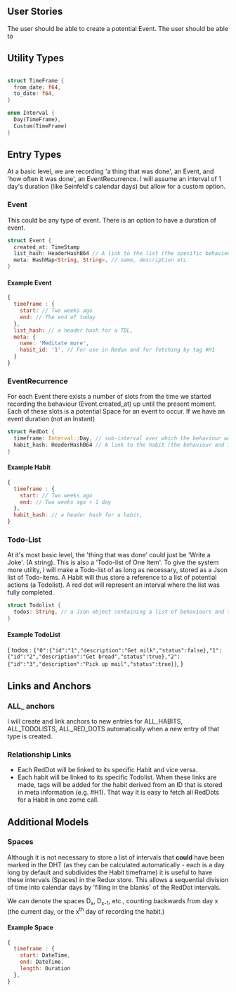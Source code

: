 ## User Stories
The user should be able to create a potential Event.
The user should be able to 

## Utility Types

```rust

struct TimeFrame {
  from_date: f64,
  to_date: f64,
}

enum Interval {
  Day(TimeFrame),
  Custom(TimeFrame)
}
```

## Entry Types

At a basic level, we are recording 'a thing that was done', an Event, and 'how often it was done', an EventRecurrence. I will assume an interval of 1 day's duration (like Seinfeld's calendar days) but allow for a custom option.

### Event

This could be any type of event. There is an option to have a duration of event.

```rust
struct Event {
  created_at: TimeStamp
  list_hash: HeaderHashB64 // A link to the list (the specific behaviours)
  meta: HashMap<String, String>, // name, description etc.
}
```

#### Example Event

```js
{
  timeframe : {
    start: // Two weeks ago
    end: // The end of today
  },
  list_hash: // a header hash for a TDL,
  meta: {
    name: 'Meditate more',
    habit_id: '1', // For use in Redux and for fetching by tag #H1
  }
}
```

### EventRecurrence

For each Event there exists a number of slots from the time we started recording the behaviour (Event.created_at) up until the present moment. Each of these slots is a potential Space for an event to occur. If we have an event duration (not an Instant)
```rust
struct RedDot {
  timeframe: Interval::Day, // sub-interval over which the behaviour was recorded (by default a day long). This be within the Habit timeframe
  habit_hash: HeaderHashB64 // A link to the habit (the behaviour and its meta)
}
```

#### Example Habit

```js
{
  timeframe : {
    start: // Two weeks ago
    end: // Two weeks ago + 1 day
  },
  habit_hash: // a header hash for a habit,
}
```

### Todo-List

At it's most basic level, the 'thing that was done' could just be 'Write a Joke'. (A string). This is also a 'Todo-list of One Item'. To give the system more utility, I will make a Todo-list of as long as necessary, stored as a Json list of Todo-items. A Habit will thus store a reference to a list of potential actions (a Todolist). A red dot will represent an interval where the list was fully completed.

```rust
struct Todolist {
  todos: String, // a Json object containing a list of behaviours and their descriptions/completion state
}
```

#### Example TodoList

{
todos : `{"0":{"id":"1","description":"Get milk","status":false},"1":{"id":"2","description":"Get bread","status":true},"2":{"id":"3","description":"Pick up mail","status":true}}`,
}

## Links and Anchors

### ALL\_ anchors

I will create and link anchors to new entries for ALL_HABITS, ALL_TODOLISTS, ALL_RED_DOTS automatically when a new entry of that type is created.

### Relationship Links

- Each RedDot will be linked to its specific Habit and vice versa.
- Each habit will be linked to its specific Todolist.
  When these links are made, tags will be added for the habit derived from an ID that is stored in meta information (e.g. #H1).
  That way it is easy to fetch all RedDots for a Habit in one zome call.

## Additional Models

### Spaces

Although it is not necessary to store a list of intervals that **could** have been marked in the DHT (as they can be calculated automatically - each is a day long by default and subdivides the Habit timeframe) it is useful to have these intervals (Spaces) in the Redux store. This allows a sequential division of time into calendar days by 'filling in the blanks' of the RedDot intervals.

We can denote the spaces D<sub>x</sub>, D<sub>x-1</sub>, etc., counting backwards from day x (the current day, or the x<sup>th</sup> day of recording the habit.)

#### Example Space

```js
{
  timeframe : {
    start: DateTime,
    end: DateTime,
    length: Duration
  },
}
```
